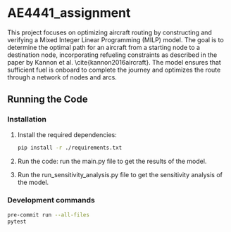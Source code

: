 # AE4441_assignment

This project focuses on optimizing aircraft routing by constructing and verifying a Mixed Integer Linear Programming (MILP) model. The goal is to determine the optimal path for an aircraft from a starting node to a destination node, incorporating refueling constraints as described in the paper by Kannon et al. \cite{kannon2016aircraft}. The model ensures that sufficient fuel is onboard to complete the journey and optimizes the route through a network of nodes and arcs.

## Running the Code

### Installation

1. Install the required dependencies:
   ```bash
   pip install -r ./requirements.txt
    ```
   
2. Run the code:
run the main.py file to get the results of the model.
3. Run the run_sensitivity_analysis.py file to get the sensitivity analysis of the model.


### Development commands
```bash
pre-commit run --all-files
pytest
```

